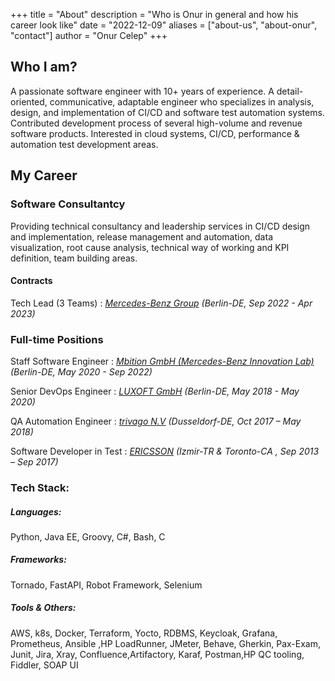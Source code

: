 +++
title = "About"
description = "Who is Onur in general and how his career look like"
date = "2022-12-09"
aliases = ["about-us", "about-onur", "contact"]
author = "Onur Celep"
+++


## Who I am?

A passionate software engineer with 10+ years of experience. A detail-oriented, communicative, adaptable engineer who specializes in analysis, design, and implementation of CI/CD and software test automation systems. Contributed development process of several high-volume and revenue software products. Interested in cloud systems, CI/CD, performance & automation test development areas.

## My Career

### Software Consultantcy

Providing technical consultancy and leadership services in CI/CD design and implementation, release management and
automation, data visualization, root cause analysis, technical way of working and KPI definition, team building areas.

#### Contracts

Tech Lead (3 Teams)
: _[Mercedes-Benz Group](https://group.mercedes-benz.com/en/) (Berlin-DE, Sep 2022 - Apr 2023)_

### Full-time Positions

Staff Software Engineer
: _[Mbition GmbH (Mercedes-Benz Innovation Lab)](https://mbition.io/) (Berlin-DE, May 2020 - Sep 2022)_

Senior DevOps Engineer
: _[LUXOFT GmbH](https://www.luxoft.com/) (Berlin-DE, May 2018 - May 2020)_

QA Automation Engineer
: _[trivago N.V](https://www.trivago.com/) (Dusseldorf-DE, Oct 2017 – May 2018)_

Software Developer in Test
: _[ERICSSON](https://www.ericsson.com/en) (Izmir-TR & Toronto-CA , Sep 2013 – Sep 2017)_


### Tech Stack:

##### Languages: 
Python, Java EE, Groovy, C#, Bash, C
##### Frameworks: 
Tornado, FastAPI, Robot Framework, Selenium
##### Tools & Others: 
AWS, k8s, Docker, Terraform, Yocto, RDBMS, Keycloak, Grafana, Prometheus, Ansible ,HP LoadRunner, JMeter, Behave, Gherkin, Pax-Exam, Junit, Jira, Xray, Confluence,Artifactory, Karaf, Postman,HP QC tooling, Fiddler, SOAP UI